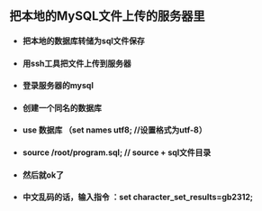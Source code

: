 ## 把本地的MySQL文件上传的服务器里

- #### 把本地的数据库转储为sql文件保存

- #### 用ssh工具把文件上传到服务器

- #### 登录服务器的mysql

- #### 创建一个同名的数据库

- #### use 数据库  （set names utf8; //设置格式为utf-8）

- #### source /root/program.sql;    // source + sql文件目录

- #### 然后就ok了

- #### 中文乱码的话，输入指令 ：set character_set_results=gb2312;